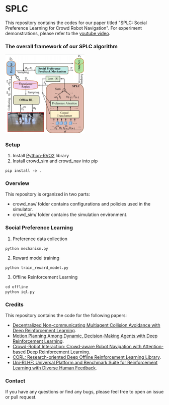 # SPLC

<!-- This repository contains the codes for our paper titled "Intrinsic-Motivation Multi-Robot Social Formation Navigation with Coordinated Exploration". For experiment demonstrations, please refer to the [youtube video](https://youtu.be/1MUAJavW0BE). -->

This repository contains the codes for our paper titled "SPLC: Social Preference Learning for Crowd Robot Navigation". For experiment demonstrations, please refer to the [youtube video](https://youtu.be/vkWjg4Qcybg).




<!-- ### Abstract

This paper investigates the application of reinforcement learning (RL) to multi-robot social formation navigation, a critical capability for enabling seamless human-robot coexistence. While RL offers a promising paradigm, the inherent unpredictability and often uncooperative dynamics of pedestrian behavior pose substantial challenges, particularly concerning the efficiency of coordinated exploration among robots. To address this, we propose a novel coordinated-exploration multi-robot RL algorithm introducing an intrinsic motivation exploration. Its core component is a self-learning intrinsic reward mechanism designed to collectively alleviate policy conservatism. Moreover, this algorithm incorporates a dual-sampling mode within the centralized training and decentralized execution framework to enhance the representation of both the navigation policy and the intrinsic reward, leveraging a two-time-scale update rule to decouple parameter updates. Empirical results on social formation navigation benchmarks demonstrate the proposed algorithm’s superior performance over existing state-of-the-art methods across crucial metrics. -->

### The overall framework of our SPLC algorithm

<!-- ![Logo](https://raw.githubusercontent.com/sklus949/SPLC/main/crowd_nav/figures/SPLC.png) -->
<img src="https://raw.githubusercontent.com/sklus949/SPLC/main/crowd_nav/figures/SPLC.png" 
     alt="Logo" 
     width="50%"/>




### Setup
1. Install [Python-RVO2](https://github.com/sybrenstuvel/Python-RVO2) library
2. Install crowd_sim and crowd_nav into pip
```
pip install -e .
```
   
### Overview
This repository is organized in two parts:
* crowd_nav/ folder contains configurations and policies used in the simulator.
* crowd_sim/ folder contains the simulation environment.

### Social Preference Learning
1. Preference data collection
```
python mechanism.py
```
2. Reward model training
```
python train_reward_model.py
```
3. Offline Reinforcement Learning
```
cd offline
python iql.py
```

<!-- ### Training curve
Training curve comparison between different methods
| ![Success](https://raw.githubusercontent.com/czxhunzi/CEMRRL/main/figures/success.png) | ![Reward](https://raw.githubusercontent.com/czxhunzi/CEMRRL/main/figures/reward.png) | ![Distance](https://raw.githubusercontent.com/czxhunzi/CEMRRL/main/figures/distance.png) |
|:---:|:---:|:---:|
| ![Success](https://raw.githubusercontent.com/czxhunzi/CEMRRL/main/figures/att_success.png) | ![Reward](https://raw.githubusercontent.com/czxhunzi/CEMRRL/main/figures/att_reward.png) | ![Distance](https://raw.githubusercontent.com/czxhunzi/CEMRRL/main/figures/att_distance.png) | -->

### Credits
This repository contains the code for the following papers:

- [Decentralized Non-communicating Multiagent Collision Avoidance with Deep Reinforcement Learning](https://arxiv.org/abs/1609.07845).
- [Motion Planning Among Dynamic, Decision-Making Agents with Deep Reinforcement Learning](https://arxiv.org/abs/1805.01956).
- [Crowd-Robot Interaction: Crowd-aware Robot Navigation with Attention-based Deep Reinforcement Learning](https://arxiv.org/abs/1809.08835).
- [CORL: Research-oriented Deep Offline Reinforcement Learning Library](https://github.com/tinkoff-ai/CORL).
- [Uni-RLHF: Universal Platform and Benchmark Suite for Reinforcement Learning with Diverse Human Feedback](https://github.com/pickxiguapi/Clean-Offline-RLHF?tab=readme-ov-file).

### Contact
If you have any questions or find any bugs, please feel free to open an issue or pull request.





